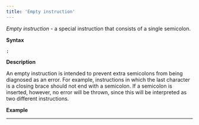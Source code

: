 ```yaml
---
title: 'Empty instruction'
---
```


*Empty instruction* - a special instruction that consists of a single semicolon.

**Syntax**

    ;

**Description**

An empty instruction is intended to prevent extra semicolons from being diagnosed as an error. For example, instructions in which the last character is a closing brace should not end with a semicolon. If a semicolon is inserted, however, no error will be thrown, since this will be interpreted as two different instructions. 

**Example**

********************


  
